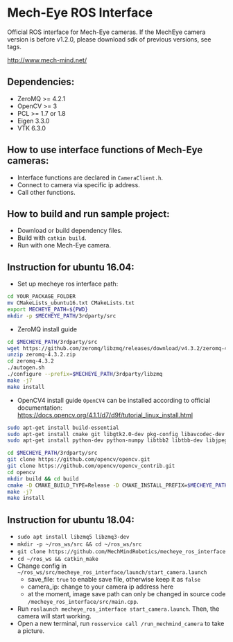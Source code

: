 Mech-Eye ROS Interface
====================
Official ROS interface for Mech-Eye cameras. If the MechEye camera version is before v1.2.0, please download sdk of previous versions, see tags.

<http://www.mech-mind.net/>

## Dependencies:
- ZeroMQ   >= 4.2.1
- OpenCV   >= 3
- PCL      >= 1.7 or 1.8
- Eigen    3.3.0
- VTK      6.3.0

## How to use interface functions of Mech-Eye cameras:
- Interface functions are declared in ```CameraClient.h```.
- Connect to camera via specific ip address.
- Call other functions.


## How to build and run sample project:

- Download or build dependency files.
- Build with `catkin build`.
- Run with one Mech-Eye camera.

## Instruction for ubuntu 16.04:
- Set up mecheye ros interface path:
```bash
cd YOUR_PACKAGE_FOLDER
mv CMakeLists_ubuntu16.txt CMakeLists.txt
export MECHEYE_PATH=${PWD}
mkdir -p $MECHEYE_PATH/3rdparty/src
```

- ZeroMQ install guide

```bash
cd $MECHEYE_PATH/3rdparty/src
wget https://github.com/zeromq/libzmq/releases/download/v4.3.2/zeromq-4.3.2.zip
unzip zeromq-4.3.2.zip
cd zeromq-4.3.2
./autogen.sh
./configure --prefix=$MECHEYE_PATH/3rdparty/libzmq
make -j7
make install
```

- OpenCV4 install guide
`OpenCV4` can be installed according to official documentation: https://docs.opencv.org/4.1.1/d7/d9f/tutorial_linux_install.html

```bash
sudo apt-get install build-essential
sudo apt-get install cmake git libgtk2.0-dev pkg-config libavcodec-dev libavformat-dev libswscale-dev
sudo apt-get install python-dev python-numpy libtbb2 libtbb-dev libjpeg-dev libpng-dev libtiff-dev libjasper-dev libdc1394-22-dev

cd $MECHEYE_PATH/3rdparty/src
git clone https://github.com/opencv/opencv.git
git clone https://github.com/opencv/opencv_contrib.git
cd opencv
mkdir build && cd build
cmake -D CMAKE_BUILD_TYPE=Release -D CMAKE_INSTALL_PREFIX=$MECHEYE_PATH/3rdparty/opencv4 ..
make -j7
make install
```

## Instruction for ubuntu 18.04:
- `sudo apt install libzmq5 libzmq3-dev`
- `mkdir -p ~/ros_ws/src && cd ~/ros_ws/src`
- `git clone https://github.com/MechMindRobotics/mecheye_ros_interface`
- `cd ~/ros_ws && catkin_make`
- Change config in `~/ros_ws/src/mecheye_ros_interface/launch/start_camera.launch`
    - save_file: `true` to enable save file, otherwise keep it as `false`
    - camera_ip: change to your camera ip address here
    - at the moment, image save path can only be changed in source code `/mecheye_ros_interface/src/main.cpp`.
- Run `roslaunch mecheye_ros_interface start_camera.launch`. Then, the camera will start working.
- Open a new terminal, run `rosservice call /run_mechmind_camera` to take a picture.
